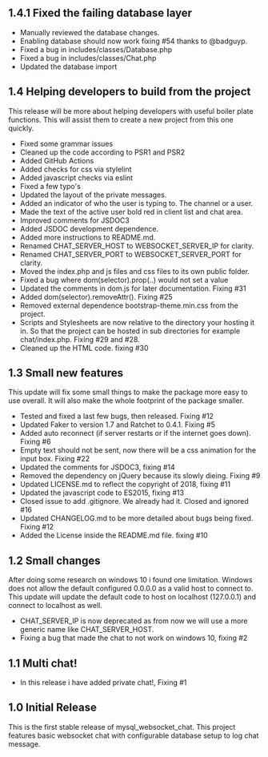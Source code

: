 ## 1.4.1 Fixed the failing database layer 

- Manually reviewed the database changes.
- Enabling database should now work fixing #54 thanks to @badguyp.
- Fixed a bug in includes/classes/Database.php
- Fixed a bug in includes/classes/Chat.php
- Updated the database import 

## 1.4 Helping developers to build from the project

This release will be more about helping developers with useful boiler plate functions. This will assist them
to create a new project from this one quickly.

 - Fixed some grammar issues
 - Cleaned up the code according to PSR1 and PSR2
 - Added GitHub Actions
 - Added checks for css via stylelint
 - Added javascript checks via eslint
 - Fixed a few typo's
 - Updated the layout of the private messages.
 - Added an indicator of who the user is typing to. The channel or a user.
 - Made the text of the active user bold red in client list and chat area.
 - Improved comments for JSDOC3
 - Added JSDOC development dependence.
 - Added more instructions to README.md.
 - Renamed CHAT_SERVER_HOST to WEBSOCKET_SERVER_IP for clarity.
 - Renamed CHAT_SERVER_PORT to WEBSOCKET_SERVER_PORT for clarity.
 - Moved the index.php and js files and css files to its own public folder.
 - Fixed a bug where dom(selector).prop(..) would not set a value 
 - Updated the comments in dom.js for later documentation. Fixing #31
 - Added dom(selector).removeAttr(). Fixing #25
 - Removed external dependence bootstrap-theme.min.css from the project.
 - Scripts and Stylesheets are now relative to the directory your hosting it in. So that the project can be hosted in sub directories for example chat/index.php. Fixing #29 and #28.
 - Cleaned up the HTML code. fixing #30


## 1.3 Small new features

This update will fix some small things to make the package more easy to use overall.
It will also make the whole footprint of the package smaller.

 - Tested and fixed a last few bugs, then released. Fixing #12
 - Updated Faker to version 1.7 and Ratchet to 0.4.1. Fixing #5
 - Added auto reconnect (if server restarts or if the internet goes down). Fixing #6
 - Empty text should not be sent, now there will be a css animation for the input box. Fixing #22
 - Updated the comments for JSDOC3, fixing #14
 - Removed the dependency on jQuery because its slowly dieing. Fixing #9
 - Updated LICENSE.md to reflect the copyright of 2018, fixing #11
 - Updated the javascript code to ES2015, fixing #13
 - Closed issue to add .gitignore. We already had it. Closed and ignored #16
 - Updated CHANGELOG.md to be more detailed about bugs being fixed. Fixing #12
 - Added the License inside the README.md file. fixing #10
  
 
## 1.2 Small changes

After doing some research on windows 10 i found one limitation. Windows does not allow the default configured 0.0.0.0 as a valid host to connect to. This update will update the default code to host on localhost (127.0.0.1) and connect to localhost as well.

- CHAT_SERVER_IP is now deprecated as from now we will use a more generic name like CHAT_SERVER_HOST.
- Fixing a bug that made the chat to not work on windows 10, fixing #2

## 1.1 Multi chat!

 - In this release i have added private chat!, Fixing #1

## 1.0 Initial Release
  
This is the first stable release of mysql_websocket_chat. This project features basic websocket chat with configurable database setup to log chat message.




